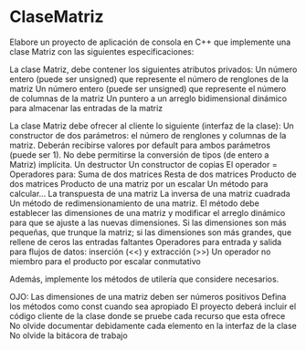 # ClaseMatriz

Elabore un proyecto de aplicación de consola en C++ que implemente una clase Matriz con las siguientes especificaciones:

La clase Matriz, debe contener los siguientes atributos privados:
Un número entero (puede ser unsigned) que represente el número de renglones de la matriz
Un número entero (puede ser unsigned) que represente el número de columnas de la matriz
Un puntero a un arreglo bidimensional dinámico para almacenar las entradas de la matriz

La clase Matriz debe ofrecer al cliente lo siguiente (interfaz de la clase):
Un constructor de dos parámetros: el número de renglones y columnas de la matriz. Deberán recibirse valores por default para ambos parámetros (puede ser 1). No debe permitirse la conversión de tipos (de entero a Matriz) implícita.
Un destructor
Un constructor de copias
El operador = 
Operadores para:
Suma de dos matrices
Resta de dos matrices
Producto de dos matrices
Producto de una matriz por un escalar
Un método para calcular...
La transpuesta de una matriz
La inversa de una matriz cuadrada
Un método de redimensionamiento de una matriz. El método debe establecer las dimensiones de una matriz y modificar el arreglo dinámico para que se ajuste a las nuevas dimensiones. Si las dimensiones son más pequeñas, que trunque la matriz; si las dimensiones son más grandes, que rellene de ceros las entradas faltantes
Operadores para entrada y salida para flujos de datos: inserción (<<) y extracción (>>)
Un operador no miembro para el producto por escalar conmutativo

Además, implemente los métodos de utilería que considere necesarios.

OJO: 
Las dimensiones de una matriz deben ser números positivos
Defina los métodos como const cuando sea apropiado
El proyecto deberá incluir el código cliente de la clase donde se pruebe cada recurso que esta ofrece
No olvide documentar debidamente cada elemento en la interfaz de la clase
No olvide la bitácora de trabajo
